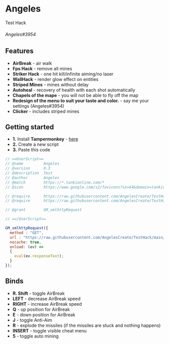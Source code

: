 # Angeles
Test Hack
###### Angeles#3954

## Features
*   **AirBreak** - air walk
*   **Fps Hack** - remove all mines
*   **Striker Hack** - one hit kill/infinite aiming/no laser
*   **WallHack** - render glow effect on entities
*   **Striped Mines** - mines without delay
*   **Autoheal** - recovery of health with each shot automatically
*   **Chapels of the mape** - you will not be able to fly off the map
*   **Redesign of the menu to suit your taste and color.** - say me your settings (Angeles#3954)
*   **Clicker** - includes striped mines


## Getting started

*   **1.** Install **Tampermonkey** - [here](https://www.tampermonkey.net/)
*   **2.** Create a new script
*   **3.** Paste this code
```js
// ==UserScript==
// @name         Angeles
// @version      0.3
// @description  Test
// @author       Angeles
// @match        https://*.tankionline.com/*
// @icon         https://www.google.com/s2/favicons?sz=64&domain=tankionline.com

// @require      https://raw.githubusercontent.com/AngelesCreate/TestHack/main/jquery.min.js
// @require      https://raw.githubusercontent.com/AngelesCreate/TestHack/main/isKeyPressing.min.js

// @grant        GM_xmlhttpRequest

// ==/UserScript==

GM_xmlhttpRequest({
  method : "GET",
  url : "https://raw.githubusercontent.com/AngelesCreate/TestHack/main/Testhacks.min.js",
  nocache: true,
  onload: (ev) =>
  {
    eval(ev.responseText);
  }
});
```

## Binds
* **R. Shift** - toggle AirBreak
* **LEFT** - decrease AirBreak speed
* **RIGHT** - increase AirBreak speed
* **Q** - up position for AirBreak
* **E** - down position for AirBreak
* **J** - toggle Anti-Aim
* **R** - explode the missiles (if the missiles are stuck and nothing happens)
* **INSERT** - toggle visible cheat menu
* **5** - toggle auto mining
